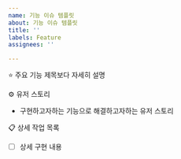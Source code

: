```yaml
---
name: 기능 이슈 템플릿
about: 기능 이슈 템플릿
title: ''
labels: Feature
assignees: ''

---
```


⭐ 주요 기능
제목보다 자세히 설명

⚙ 유저 스토리
- 구현하고자하는 기능으로 해결하고자하는 유저 스토리

📋 상세 작업 목록
 - [ ] 상세 구현 내용
